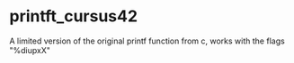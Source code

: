 # printft_cursus42
A limited version of the original printf function from c, works with the flags "%diupxX"
